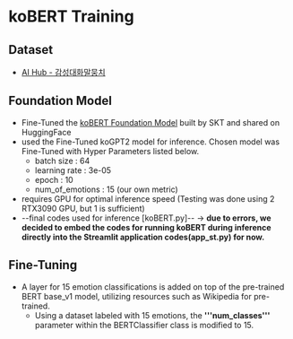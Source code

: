 # koBERT Training

## Dataset
  - [AI Hub - 감성대화말뭉치](https://aihub.or.kr/aihubdata/data/view.do?currMenu=115&topMenu=100&aihubDataSe=realm&dataSetSn=86)

## Foundation Model
- Fine-Tuned the [koBERT Foundation Model](https://huggingface.co/skt/kobert-base-v1) built by SKT and shared on HuggingFace
- used the Fine-Tuned koGPT2 model for inference. Chosen model was Fine-Tuned with Hyper Parameters listed below.
  - batch size : 64
  - learning rate : 3e-05
  - epoch : 10
  - num_of_emotions : 15 (our own metric)
- requires GPU for optimal inference speed (Testing was done using 2 RTX3090 GPU, but 1 is sufficient)
- --final codes used for inference [koBERT.py]-- -> **due to errors, we decided to embed the codes for running koBERT during inference directly into the Streamlit application codes(app_st.py) for now.**

## Fine-Tuning
- A layer for 15 emotion classifications is added on top of the pre-trained BERT base_v1 model, utilizing resources such as Wikipedia for pre-trained.
  - Using a dataset labeled with 15 emotions, the **'''num_classes'''** parameter within the BERTClassifier class is modified to 15.
